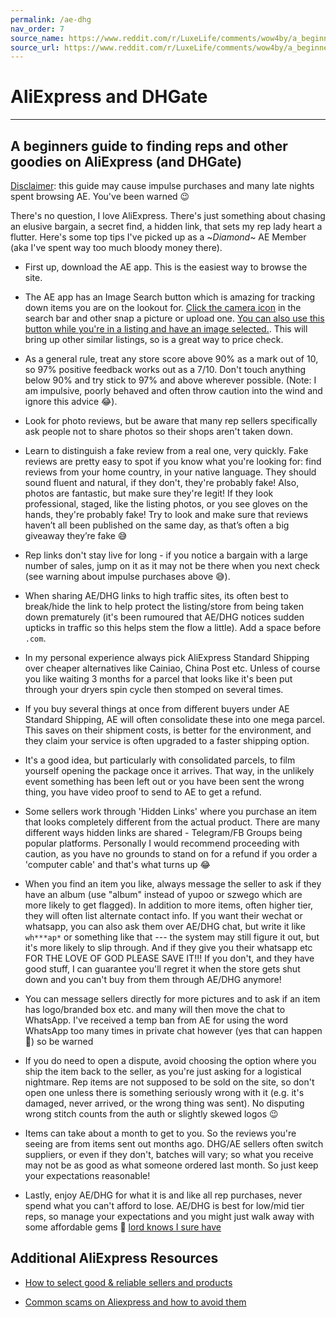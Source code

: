 ```yaml
---
permalink: /ae-dhg
nav_order: 7
source_name: https://www.reddit.com/r/LuxeLife/comments/wow4by/a_beginners_guide_to_finding_reps_and_other
source_url: https://www.reddit.com/r/LuxeLife/comments/wow4by/a_beginners_guide_to_finding_reps_and_other
---
```


# AliExpress and DHGate

---

## A beginners guide to finding reps and other goodies on AliExpress (and DHGate)

[Disclaimer](https://imgur.com/a/8S2i0am): this guide may cause impulse purchases and many late nights spent browsing AE. You've been warned 😉

There's no question, I love AliExpress. There's just something about chasing an elusive bargain, a secret find, a hidden link, that sets my rep lady heart a flutter. Here's some top tips I've picked up as a ~*Diamond*~ AE Member (aka I've spent way too much bloody money there).

-   First up, download the AE app. This is the easiest way to browse the site.

-   The AE app has an Image Search button which is amazing for tracking down items you are on the lookout for. [Click the camera icon](https://imgur.com/a/nwySJEI) in the search bar and other snap a picture or upload one. [You can also use this button while you're in a listing and have an image selected.](https://imgur.com/a/jYkOr1k). This will bring up other similar listings, so is a great way to price check.

-   As a general rule, treat any store score above 90% as a mark out of 10, so 97% positive feedback works out as a 7/10. Don't touch anything below 90% and try stick to 97% and above wherever possible. (Note: I am impulsive, poorly behaved and often throw caution into the wind and ignore this advice 😂).

-   Look for photo reviews, but be aware that many rep sellers specifically ask people not to share photos so their shops aren't taken down.

- Learn to distinguish a fake review from a real one, very quickly. Fake reviews are pretty easy to spot if you know what you're looking for: find reviews from your home country, in your native language. They should sound fluent and natural, if they don't, they're probably fake! Also, photos are fantastic, but make sure they're legit! If they look professional, staged, like the listing photos, or you see gloves on the hands, they're probably fake! Try to look and make sure that reviews haven’t all been published on the same day, as that’s often a big giveaway they’re fake 😅

-   Rep links don't stay live for long - if you notice a bargain with a large number of sales, jump on it as it may not be there when you next check (see warning about impulse purchases above 😅).

-   When sharing AE/DHG links to high traffic sites, its often best to break/hide the link to help protect the listing/store from being taken down prematurely (it's been rumoured that AE/DHG notices sudden upticks in traffic so this helps stem the flow a little). Add a space before `.com`.

-   In my personal experience always pick AliExpress Standard Shipping over cheaper alternatives like Cainiao, China Post etc. Unless of course you like waiting 3 months for a parcel that looks like it's been put through your dryers spin cycle then stomped on several times.

-   If you buy several things at once from different buyers under AE Standard Shipping, AE will often consolidate these into one mega parcel. This saves on their shipment costs, is better for the environment, and they claim your service is often upgraded to a faster shipping option.

-   It's a good idea, but particularly with consolidated parcels, to film yourself opening the package once it arrives. That way, in the unlikely event something has been left out or you have been sent the wrong thing, you have video proof to send to AE to get a refund.

-   Some sellers work through 'Hidden Links' where you purchase an item that looks completely different from the actual product. There are many different ways hidden links are shared - Telegram/FB Groups being popular platforms. Personally I would recommend proceeding with caution, as you have no grounds to stand on for a refund if you order a 'computer cable' and that's what turns up 😂

- When you find an item you like, always message the seller to ask if they have an album (use "album" instead of yupoo or szwego which are more likely to get flagged). In addition to more items, often higher tier, they will often list alternate contact info. If you want their wechat or whatsapp, you can also ask them over AE/DHG chat, but write it like `wh***ap*` or something like that --- the system may still figure it out, but it's more likely to slip through. And if they give you their whatsapp etc FOR THE LOVE OF GOD PLEASE SAVE IT!!! If you don't, and they have good stuff, I can guarantee you'll regret it when the store gets shut down and you can't buy from them through AE/DHG anymore!

-   You can message sellers directly for more pictures and to ask if an item has logo/branded box etc. and many will then move the chat to WhatsApp. I've received a temp ban from AE for using the word WhatsApp too many times in private chat however (yes that can happen 🤡) so be warned 

-   If you do need to open a dispute, avoid choosing the option where you ship the item back to the seller, as you're just asking for a logistical nightmare. Rep items are not supposed to be sold on the site, so don't open one unless there is something seriously wrong with it (e.g. it's damaged, never arrived, or the wrong thing was sent). No disputing wrong stitch counts from the auth or slightly skewed logos 😉

- Items can take about a month to get to you. So the reviews you're seeing are from items sent out months ago. DHG/AE sellers often switch suppliers, or even if they don't, batches will vary; so what you receive may not be as good as what someone ordered last month. So just keep your expectations reasonable!

-  Lastly, enjoy AE/DHG for what it is and like all rep purchases, never spend what you can't afford to lose. AE/DHG is best for low/mid tier reps, so manage your expectations and you might just walk away with some affordable gems 💎 [lord knows I sure have](https://imgur.com/a/TGQwJ4C)

## Additional AliExpress Resources

- [How to select good & reliable sellers and products](https://www.reddit.com/r/Aliexpress/comments/gs89yo/how_to_select_good_reliable_sellers_and_products/)

- [Common scams on Aliexpress and how to avoid them](https://www.reddit.com/r/Aliexpress/comments/hlk157/common_scams_on_aliexpress_and_how_to_avoid_them/)
